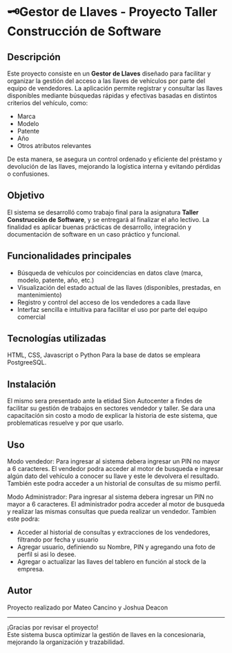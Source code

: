 # 🗝️Gestor de Llaves - Proyecto Taller Construcción de Software

## Descripción

Este proyecto consiste en un **Gestor de Llaves** diseñado para facilitar y organizar la gestión del acceso a las llaves de vehículos por parte del equipo de vendedores. La aplicación permite registrar y consultar las llaves disponibles mediante búsquedas rápidas y efectivas basadas en distintos criterios del vehículo, como:

- Marca  
- Modelo  
- Patente  
- Año  
- Otros atributos relevantes

De esta manera, se asegura un control ordenado y eficiente del préstamo y devolución de las llaves, mejorando la logística interna y evitando pérdidas o confusiones.

## Objetivo

El sistema se desarrolló como trabajo final para la asignatura **Taller Construcción de Software**, y se entregará al finalizar el año lectivo. La finalidad es aplicar buenas prácticas de desarrollo, integración y documentación de software en un caso práctico y funcional.

## Funcionalidades principales

- Búsqueda de vehículos por coincidencias en datos clave (marca, modelo, patente, año, etc.)  
- Visualización del estado actual de las llaves (disponibles, prestadas, en mantenimiento)  
- Registro y control del acceso de los vendedores a cada llave  
- Interfaz sencilla e intuitiva para facilitar el uso por parte del equipo comercial

## Tecnologías utilizadas

HTML, CSS, Javascript o Python
Para la base de datos se empleara PostgreeSQL. 

## Instalación

El mismo sera presentado ante la etidad Sion Autocenter a findes de facilitar su gestión de trabajos en sectores vendedor y taller. Se dara una capacitación sin costo a modo de explicar la historia de este sistema, que problematicas resuelve y por que usarlo. 

## Uso

Modo vendedor: Para ingresar al sistema debera ingresar un PIN no mayor a 6 caracteres. 
El vendedor podra acceder al motor de busqueda e ingresar algún dato del vehículo a conocer su llave y este le devolvera el resultado. 
También este podra acceder a un historial de consultas de su mismo perfil. 

Modo Administrador: Para ingresar al sistema debera ingresar un PIN no mayor a 6 caracteres. 
El administrador podra acceder al motor de busqueda y realizar las mismas consultas que pueda realizar un vendedor. 
Tambíen este podra: 
- Acceder al historial de consultas y extracciones de los vendedores, filtrando por fecha y usuario
- Agregar usuario, definiendo su Nombre, PIN y agregando una foto de perfil si asi lo desee.
- Agregar o actualizar las llaves del tablero en función al stock de la empresa. 

## Autor

Proyecto realizado por Mateo Cancino y Joshua Deacon

---

¡Gracias por revisar el proyecto!  
Este sistema busca optimizar la gestión de llaves en la concesionaria, mejorando la organización y trazabilidad.

